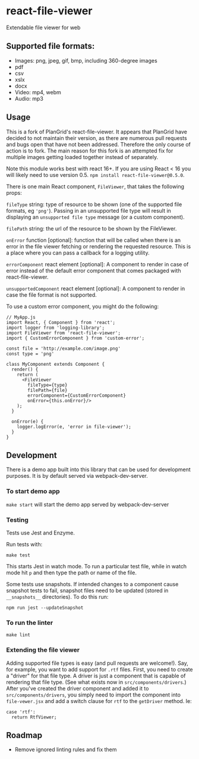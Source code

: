 # react-file-viewer

Extendable file viewer for web

## Supported file formats:

- Images: png, jpeg, gif, bmp, including 360-degree images
- pdf
- csv
- xslx
- docx
- Video: mp4, webm
- Audio: mp3

## Usage

This is a fork of PlanGrid's react-file-viewer. It appears that PlanGrid have decided to not maintain their version, as there are numerous pull requests and bugs open that have not been addressed. Therefore the only course of action is to fork.
The main reason for this fork is an attempted fix for multiple images getting loaded together instead of separately.

Note this module works best with react 16+. If you are using React < 16 you will likely need to use version 0.5. `npm install react-file-viewer@0.5.0`.

There is one main React component, `FileViewer`, that takes the following props:

`fileType` string: type of resource to be shown (one of the supported file
formats, eg `'png'`). Passing in an unsupported file type will result in displaying
an `unsupported file type` message (or a custom component).

`filePath` string: the url of the resource to be shown by the FileViewer.

`onError` function [optional]: function that will be called when there is an error in the file
viewer fetching or rendering the requested resource. This is a place where you can
pass a callback for a logging utility.

`errorComponent` react element [optional]: A component to render in case of error
instead of the default error component that comes packaged with react-file-viewer.

`unsupportedComponent` react element [optional]: A component to render in case
the file format is not supported.

To use a custom error component, you might do the following:

```
// MyApp.js
import React, { Component } from 'react';
import logger from 'logging-library';
import FileViewer from 'react-file-viewer';
import { CustomErrorComponent } from 'custom-error';

const file = 'http://example.com/image.png'
const type = 'png'

class MyComponent extends Component {
  render() {
    return (
      <FileViewer
        fileType={type}
        filePath={file}
        errorComponent={CustomErrorComponent}
        onError={this.onError}/>
    );
  }

  onError(e) {
    logger.logError(e, 'error in file-viewer');
  }
}
```

## Development

There is a demo app built into this library that can be used for development
purposes. It is by default served via webpack-dev-server.

### To start demo app

`make start` will start the demo app served by webpack-dev-server

### Testing

Tests use Jest and Enzyme.

Run tests with:

```
make test
```

This starts Jest in watch mode. To run a particular test file, while in watch mode
hit `p` and then type the path or name of the file.

Some tests use snapshots. If intended changes to a component cause snapshot tests
to fail, snapshot files need to be updated (stored in `__snapshots__` directories).
To do this run:

```
npm run jest --updateSnapshot
```

### To run the linter

`make lint`

### Extending the file viewer

Adding supported file types is easy (and pull requests are welcome!). Say, for
example, you want to add support for `.rtf` files. First, you need to create a
"driver" for that file type. A driver is just a component that is capable of
rendering that file type. (See what exists now in `src/components/drivers`.) After
you've created the driver component and added it to `src/components/drivers`, you
simply need to import the component into `file-vewer.jsx` and add a switch clause
for `rtf` to the `getDriver` method. Ie:

```
case 'rtf':
  return RtfViewer;
```

## Roadmap

- Remove ignored linting rules and fix them
